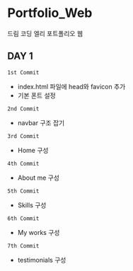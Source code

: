 # Portfolio_Web

드림 코딩 엘리 포트폴리오 웹

## DAY 1

`1st Commit `

- index.html 파일에 head와 favicon 추가
- 기본 폰트 설정

`2nd Commit `

- navbar 구조 잡기

`3rd Commit `

- Home 구성

`4th Commit `

- About me 구성

`5th Commit `

- Skills 구성

`6th Commit `

- My works 구성

`7th Commit `

- testimonials 구성
